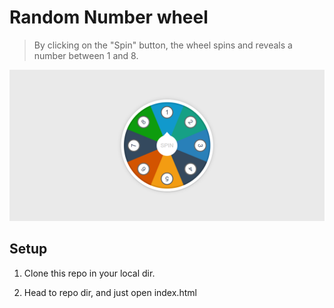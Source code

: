 # Random Number wheel
> By clicking on the "Spin" button, the wheel spins and reveals a number between 1 and 8.

![](wheel.png)


## Setup
1. Clone this repo in your local dir.

2. Head to repo dir, and just open index.html
